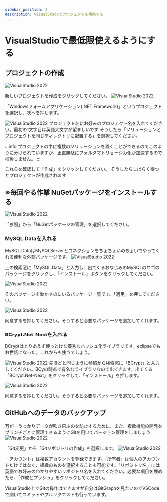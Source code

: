 ```yaml
---
sidebar_position: 2
description: VisualStudoでプロジェクトを構築する
---
```


# VisualStudioで最低限使えるようにする
## プロジェクトの作成
![VisualStudio 2022](./images/10.jpg)

新しいプロジェクトを作成をクリックしてください。
![VisualStudio 2022](./images/11.jpg)

「Windowsフォームアプリケーション(.NET Framework)」というプロジェクトを選択し、次へを押します。

![VisualStudio 2022](./images/12.jpg)
プロジェクト名にお好みのプロジェクト名を入れてください。最初の1文字目は英語大文字が望ましいです
そうしたら「ソリューションとプロジェクトを同じディレクトリに配置する」を選択してください。

:::info
プロジェクトの中に複数のソリューションを置くことができるのでこのように分けられていますが、正直無駄にフォルダマトリョーシカ化が加速するので推奨しません。
:::

これらを確認して「作成」をクリックしてください。
そうしたらしばらく待つとプロジェクトが作成されます

## ※毎回やる作業 NuGetパッケージをインストールする
![VisualStudio 2022](./images/13.jpg)

「参照」から「NuGetパッケージの管理」を選択してください。

### MySQL.Dataを入れる
MySQL.DataはMySQLServerとコネクションをちょちょいのちょいでやってくれる便利な外部パッケージです。
![VisualStudio 2022](./images/14.jpg)

上の検索窓に「MySQL.Data」と入力し、出てくるおなじみのMySQLのロゴのパッケージをクリックし、「インストール」ボタンをクリックしてください。

![VisualStudio 2022](./images/15.jpg)

そのパッケージを動かすのにいるパッケージ一覧です。「適用」を押してください。

![VisualStudio 2022](./images/16.jpg)

同意するを押してください。そうすると必要なパッケージを追加してくれます。

### BCrypt.Net-Nextを入れる
BCryptはとりあえず使っとけな優秀なハッシュ化ライブラリです。eclipseでもお世話になった。これからも使うでしょう。

![VisualStudio 2022](./images/17.jpg)
先ほどと同じように参照から検索窓に「BCrypt」と入力してください。BCyの時点で有名なライブラリなので出てきます。出てくる「BCrypt.Net-Next」をクリックして、「インストール」を押します。

![VisualStudio 2022](./images/18.jpg)

同意するを押してください。そうすると必要なパッケージを追加してくれます。

## GitHubへのデータのバックアップ
万が一うっかりデータが吹き飛ぶのを防止するために、また、複数機能の開発をブランチごとに管理できるようにGitを用いてバージョン管理をしましょう
![VisualStudio 2022](./images/19.jpg)

「Git変更」から「Gitリポジトリの作成」を選択します。
![VisualStudio 2022](./images/20.jpg)

「アカウント」は複数アカウントを登録できます。「所有者」は個人のアカウントだけではなく、組織のものを選択することも可能です。「リポジトリ名」には英語でお好みのわかりやすいリポジトリ名を入れてください。必要な項目を埋めたら、「作成とプッシュ」をクリックしてください。

VisualStudio上でGitの操作はできますが自分はGitGraphを見たいのでVSCodeで開いてコミットやプルリクエストも行っています。